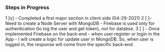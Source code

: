 
### Steps in Progress

1 [x] - Completed a first major section in client side (04-29-2021)
2 [ ]- Need to create a Node Server with MongoDB - Firebase is used only for authentication (to log the user and get token), not for databse.
3 [ ] - Once implemented Firebase on the back-end - when user register or login in the App - I will create a logic for update user in MongoDB. So, when user is logged in, the response will come from the specific back-end. 
